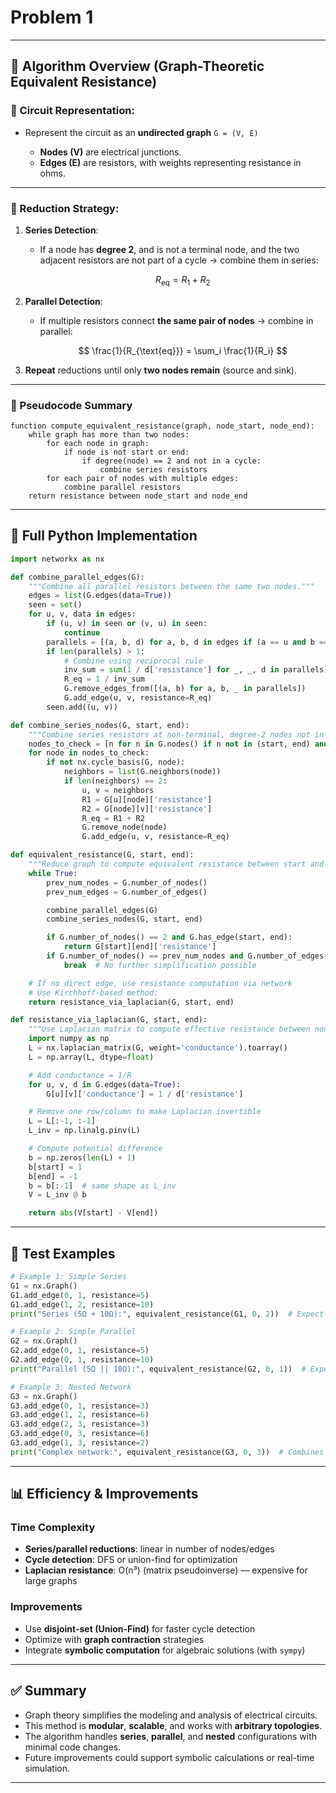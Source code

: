 # Problem 1


---

## 🧠 Algorithm Overview (Graph-Theoretic Equivalent Resistance)

### 🧩 Circuit Representation:

* Represent the circuit as an **undirected graph** `G = (V, E)`

  * **Nodes (V)** are electrical junctions.
  * **Edges (E)** are resistors, with weights representing resistance in ohms.

---

### 🔁 Reduction Strategy:

1. **Series Detection**:

   * If a node has **degree 2**, and is not a terminal node, and the two adjacent resistors are not part of a cycle → combine them in series:

     $$
     R_{\text{eq}} = R_1 + R_2
     $$

2. **Parallel Detection**:

   * If multiple resistors connect **the same pair of nodes** → combine in parallel:

     $$
     \frac{1}{R_{\text{eq}}} = \sum_i \frac{1}{R_i}
     $$

3. **Repeat** reductions until only **two nodes remain** (source and sink).

---

### 📜 Pseudocode Summary

```text
function compute_equivalent_resistance(graph, node_start, node_end):
    while graph has more than two nodes:
        for each node in graph:
            if node is not start or end:
                if degree(node) == 2 and not in a cycle:
                    combine series resistors
        for each pair of nodes with multiple edges:
            combine parallel resistors
    return resistance between node_start and node_end
```

---

## 🧪 Full Python Implementation

```python
import networkx as nx

def combine_parallel_edges(G):
    """Combine all parallel resistors between the same two nodes."""
    edges = list(G.edges(data=True))
    seen = set()
    for u, v, data in edges:
        if (u, v) in seen or (v, u) in seen:
            continue
        parallels = [(a, b, d) for a, b, d in edges if (a == u and b == v) or (a == v and b == u)]
        if len(parallels) > 1:
            # Combine using reciprocal rule
            inv_sum = sum(1 / d['resistance'] for _, _, d in parallels)
            R_eq = 1 / inv_sum
            G.remove_edges_from([(a, b) for a, b, _ in parallels])
            G.add_edge(u, v, resistance=R_eq)
        seen.add((u, v))

def combine_series_nodes(G, start, end):
    """Combine series resistors at non-terminal, degree-2 nodes not in cycles."""
    nodes_to_check = [n for n in G.nodes() if n not in (start, end) and G.degree[n] == 2]
    for node in nodes_to_check:
        if not nx.cycle_basis(G, node):
            neighbors = list(G.neighbors(node))
            if len(neighbors) == 2:
                u, v = neighbors
                R1 = G[u][node]['resistance']
                R2 = G[node][v]['resistance']
                R_eq = R1 + R2
                G.remove_node(node)
                G.add_edge(u, v, resistance=R_eq)

def equivalent_resistance(G, start, end):
    """Reduce graph to compute equivalent resistance between start and end."""
    while True:
        prev_num_nodes = G.number_of_nodes()
        prev_num_edges = G.number_of_edges()

        combine_parallel_edges(G)
        combine_series_nodes(G, start, end)

        if G.number_of_nodes() == 2 and G.has_edge(start, end):
            return G[start][end]['resistance']
        if G.number_of_nodes() == prev_num_nodes and G.number_of_edges() == prev_num_edges:
            break  # No further simplification possible

    # If no direct edge, use resistance computation via network
    # Use Kirchhoff-based method:
    return resistance_via_laplacian(G, start, end)

def resistance_via_laplacian(G, start, end):
    """Use Laplacian matrix to compute effective resistance between nodes."""
    import numpy as np
    L = nx.laplacian_matrix(G, weight='conductance').toarray()
    L = np.array(L, dtype=float)

    # Add conductance = 1/R
    for u, v, d in G.edges(data=True):
        G[u][v]['conductance'] = 1 / d['resistance']

    # Remove one row/column to make Laplacian invertible
    L = L[:-1, :-1]
    L_inv = np.linalg.pinv(L)

    # Compute potential difference
    b = np.zeros(len(L) + 1)
    b[start] = 1
    b[end] = -1
    b = b[:-1]  # same shape as L_inv
    V = L_inv @ b

    return abs(V[start] - V[end])
```

---

## 🧪 Test Examples

```python
# Example 1: Simple Series
G1 = nx.Graph()
G1.add_edge(0, 1, resistance=5)
G1.add_edge(1, 2, resistance=10)
print("Series (5Ω + 10Ω):", equivalent_resistance(G1, 0, 2))  # Expect 15Ω

# Example 2: Simple Parallel
G2 = nx.Graph()
G2.add_edge(0, 1, resistance=5)
G2.add_edge(0, 1, resistance=10)
print("Parallel (5Ω || 10Ω):", equivalent_resistance(G2, 0, 1))  # Expect 3.33Ω

# Example 3: Nested Network
G3 = nx.Graph()
G3.add_edge(0, 1, resistance=3)
G3.add_edge(1, 2, resistance=6)
G3.add_edge(2, 3, resistance=3)
G3.add_edge(0, 3, resistance=6)
G3.add_edge(1, 3, resistance=2)
print("Complex network:", equivalent_resistance(G3, 0, 3))  # Combines nested series + parallel
```

---

## 📊 Efficiency & Improvements

### Time Complexity

* **Series/parallel reductions**: linear in number of nodes/edges
* **Cycle detection**: DFS or union-find for optimization
* **Laplacian resistance**: O(n³) (matrix pseudoinverse) — expensive for large graphs

### Improvements

* Use **disjoint-set (Union-Find)** for faster cycle detection
* Optimize with **graph contraction** strategies
* Integrate **symbolic computation** for algebraic solutions (with `sympy`)

---

## ✅ Summary

* Graph theory simplifies the modeling and analysis of electrical circuits.
* This method is **modular**, **scalable**, and works with **arbitrary topologies**.
* The algorithm handles **series**, **parallel**, and **nested** configurations with minimal code changes.
* Future improvements could support symbolic calculations or real-time simulation.

---



